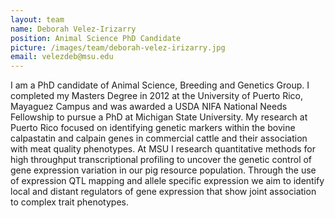 ```yaml
---
layout: team
name: Deborah Velez-Irizarry
position: Animal Science PhD Candidate
picture: /images/team/deborah-velez-irizarry.jpg
email: velezdeb@msu.edu
---
```


I am a PhD candidate of Animal Science, Breeding and Genetics Group. I completed my Masters Degree in 2012 at the University of Puerto Rico, Mayaguez Campus and was awarded a USDA NIFA National Needs Fellowship to pursue a PhD at Michigan State University. My research at Puerto Rico focused on identifying genetic markers within the bovine calpastatin and calpain genes in commercial cattle and their association with meat quality phenotypes. At MSU I research quantitative methods for high throughput transcriptional profiling to uncover the genetic control of gene expression variation in our pig resource population. Through the use of expression QTL mapping and allele specific expression we aim to identify local and distant regulators of gene expression that show joint association to complex trait phenotypes. 